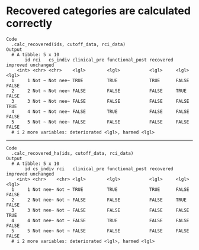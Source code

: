 # Recovered categories are calculated correctly

    Code
      .calc_recovered(ids, cutoff_data, rci_data)
    Output
      # A tibble: 5 x 10
           id rci   cs_indiv clinical_pre functional_post recovered improved unchanged
        <int> <chr> <chr>    <lgl>        <lgl>           <lgl>     <lgl>    <lgl>    
      1     1 Not ~ Not nee~ TRUE         TRUE            TRUE      FALSE    FALSE    
      2     2 Not ~ Not nee~ FALSE        FALSE           FALSE     TRUE     FALSE    
      3     3 Not ~ Not nee~ FALSE        FALSE           FALSE     FALSE    TRUE     
      4     4 Not ~ Not nee~ FALSE        TRUE            FALSE     FALSE    FALSE    
      5     5 Not ~ Not nee~ FALSE        FALSE           FALSE     FALSE    FALSE    
      # i 2 more variables: deteriorated <lgl>, harmed <lgl>

---

    Code
      .calc_recovered_ha(ids, cutoff_data, rci_data)
    Output
      # A tibble: 5 x 10
           id cs_indiv rci   clinical_pre functional_post recovered improved unchanged
        <int> <chr>    <chr> <lgl>        <lgl>           <lgl>     <lgl>    <lgl>    
      1     1 Not nee~ Not ~ TRUE         TRUE            TRUE      FALSE    FALSE    
      2     2 Not nee~ Not ~ FALSE        FALSE           FALSE     TRUE     FALSE    
      3     3 Not nee~ Not ~ FALSE        FALSE           FALSE     FALSE    TRUE     
      4     4 Not nee~ Not ~ FALSE        TRUE            FALSE     FALSE    FALSE    
      5     5 Not nee~ Not ~ FALSE        FALSE           FALSE     FALSE    FALSE    
      # i 2 more variables: deteriorated <lgl>, harmed <lgl>

